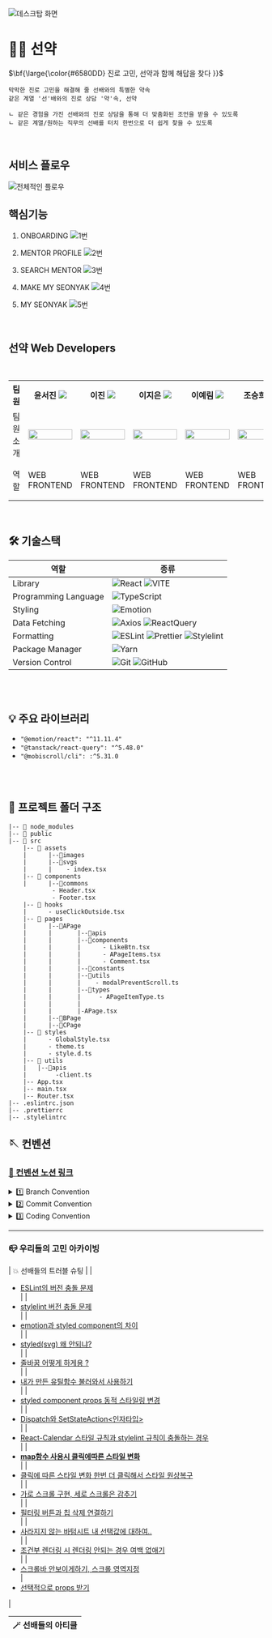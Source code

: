 ![데스크탑 화면](https://github.com/user-attachments/assets/5a1f59b8-ed54-4488-801d-29dded71ff36)

<h1> 🤙🏻 선약 </h1>

<p>$\bf{\large{\color{#6580DD} 진로 고민, 선약과 함께 해답을 찾다 }}$</p>

```
막막한 진로 고민을 해결해 줄 선배와의 특별한 약속
같은 계열 '선'배와의 진로 상담 '약'속, 선약

ㄴ 같은 경험을 가진 선배와의 진로 상담을 통해 더 맞춤화된 조언을 받을 수 있도록
ㄴ 같은 계열/원하는 직무의 선배를 터치 한번으로 더 쉽게 찾을 수 있도록
```

<br/>

<h2> 서비스 플로우 </h2>

![전체적인 플로우](https://github.com/user-attachments/assets/e3de8468-3935-4c41-b398-86d13d67e83d)



<h2> 핵심기능 </h2>
<p>
	
1. ONBOARDING
![1번](https://github.com/user-attachments/assets/fdfa42c5-66b0-4d12-8d09-17b78acd40c7)

2. MENTOR PROFILE
![2번](https://github.com/user-attachments/assets/3e71fb76-f127-4a48-b462-f9e18fc2a45e)

3. SEARCH MENTOR
![3번](https://github.com/user-attachments/assets/f65ff2d7-d723-43b1-9a26-cfdb0ac590eb)

4. MAKE MY SEONYAK
![4번](https://github.com/user-attachments/assets/a8b1efcd-1e47-401e-b917-b58aab9c127b)

5. MY SEONYAK
![5번](https://github.com/user-attachments/assets/7d745b1f-0b3e-45d6-bc69-643882c5521c)


<br />

<h2> 선약 Web Developers </h2>
<br/>

<div align="center">
<table>
<th>팀원</th>
    <th> 윤서진 <a href="https://github.com/se0jinYoon"><img src="https://img.shields.io/badge/Github-181717?style=flat-square&logo=Github&logoColor=white"/><a></th>
	<th> 이진 <a href="https://github.com/j-nary"><img src="https://img.shields.io/badge/Github-181717?style=flat-square&logo=Github&logoColor=white"/></a></th>
    <th> 이지은 <a href="https://github.com/ijieun"><img src="https://img.shields.io/badge/Github-181717?style=flat-square&logo=Github&logoColor=white"/></a></th>
    <th> 이예림 <a href="https://github.com/yarimu"><img src="https://img.shields.io/badge/Github-181717?style=flat-square&logo=Github&logoColor=white"/></a></th>
      <th> 조승희 <a href="https://github.com/lydiacho"><img src="https://img.shields.io/badge/Github-181717?style=flat-square&logo=Github&logoColor=white"/></a></th>
    <tr>
    <td> 팀원 소개 </td>
    	<td><img src="https://avatars.githubusercontent.com/se0jinYoon" width="100%"></td>
    	<td><img src="https://avatars.githubusercontent.com/j-nary" width="100%"></td>
      <td><img src="https://avatars.githubusercontent.com/ijieun" width="100%"></td>
    	<td><img src="https://avatars.githubusercontent.com/yarimu" width="100%"></td>
      <td><img src="https://avatars.githubusercontent.com/lydiacho" width="100%"></td>
    </tr>
    <tr>
	<td> 역할 </td>
	<td>
		<p>WEB FRONTEND</p>
	</td>
	<td>
		<p>WEB FRONTEND</p>
	</td>
	<td>
		<p>WEB FRONTEND</p>
	</td>
    <td>
		<p>WEB FRONTEND</p>
	</td>
      <td>
		<p>WEB FRONTEND</p>
	</td>
    </tr>
    </table>
</div>

<br/>

<h2> 🛠 기술스택 </h2>

| 역할                 | 종류                                                                                                                                                                                                                                                                                                                          |
| -------------------- | ----------------------------------------------------------------------------------------------------------------------------------------------------------------------------------------------------------------------------------------------------------------------------------------------------------------------------- |
| Library              | ![React](https://img.shields.io/badge/React-61DAFB?style=for-the-badge&logo=React&logoColor=white) ![VITE](https://img.shields.io/badge/VITE-646CFF?style=for-the-badge&logo=Vite&logoColor=white)                                                                                                                                                                                                                             |
| Programming Language | ![TypeScript](https://img.shields.io/badge/TypeScript-3178C6.svg?style=for-the-badge&logo=TypeScript&logoColor=white)                                                                                                                                                                                                         |
| Styling              | ![Emotion](https://img.shields.io/badge/emotion-DB7093?style=for-the-badge&logo=Emotion&logoColor=white)                                                                                                                                                                                                                      |
| Data Fetching        | ![Axios](https://img.shields.io/badge/Axios-5A29E4?style=for-the-badge&logo=Axios&logoColor=white) ![ReactQuery](https://img.shields.io/badge/ReactQuery-FF4154?style=for-the-badge&logo=ReactQuery&logoColor=white)                                                                                                                                                                                                                           |
| Formatting           | ![ESLint](https://img.shields.io/badge/ESLint-4B3263?style=for-the-badge&logo=eslint&logoColor=white) ![Prettier](https://img.shields.io/badge/Prettier-F7B93E?style=for-the-badge&logo=prettier&logoColor=white) ![Stylelint](https://img.shields.io/badge/stylelint-000?style=for-the-badge&logo=stylelint&logoColor=white) |
| Package Manager      | ![Yarn](https://img.shields.io/badge/Yarn-2C8EBB?style=for-the-badge&logo=yarn&logoColor=white)                                                                                                                                                                                                                               |
| Version Control      | ![Git](https://img.shields.io/badge/git-%23F05033.svg?style=for-the-badge&logo=git&logoColor=white) ![GitHub](https://img.shields.io/badge/github-%23121011.svg?style=for-the-badge&logo=github&logoColor=white)                                                                                                              |

<br />
<br />
<h2> 💡 주요 라이브러리 </h2>


- `"@emotion/react": "^11.11.4"` <br />
- `"@tanstack/react-query": "^5.48.0"` <br />
- `"@mobiscroll/cli": :^5.31.0` <br />


<br/>
<br />

<h2> 📁 프로젝트 폴더 구조 </h2>

```tsx
|-- 📁 node_modules
|-- 📁 public
|-- 📁 src
	|-- 📁 assets
	|      |--📁images
	|      |--📁svgs
	|      |	- index.tsx
	|-- 📁 components
	|      |--📁commons
			- Header.tsx
			- Footer.tsx
	|-- 📁 hooks
	|      - useClickOutside.tsx
	|-- 📁 pages
	|      |--📁APage
	|      |       |--📁apis
	|      |       |--📁components
	|      |       |      - LikeBtn.tsx
	|      |       |      - APageItems.tsx
	|      |       |      - Comment.tsx
	|      |       |--📁constants
	|      |       |--📁utils
	|      |       |    - modalPreventScroll.ts
	|      |       |--📁types
	|      |       |     - APageItemType.ts
	|      |       |
	|      |       |-APage.tsx
	|      |--📁BPage
	|      |--📁CPage
	|-- 📁 styles
	|      - GlobalStyle.tsx
	|      - theme.ts
	|      - style.d.ts
	|-- 📁 utils 
	| 	|--📁apis
	|	     -client.ts
	|-- App.tsx
	|-- main.tsx
	|-- Router.tsx
|-- .eslintrc.json
|-- .prettierrc
|-- .stylelintrc
```

<h2> 🪡 컨벤션 </h2>

### [📏 컨벤션 노션 링크](https://cumbersome-cactus-843.notion.site/eaa9e593f097401a8d70137887d304e9?pvs=4)
<details>
<summary >1️⃣ Branch Convention </summary>
<br />
<strong>Branch Naming Rule</strong>
	
```tsx
prefix/#이슈번호/작업내용

feat/#12/mainView
```
<br />
<strong>Prefix convention</strong>

| prefix types | 의미 |
| --- | --- |
| ⚙️ init | 프로젝트 초기 세팅 |
| ✨ feat | 새로운 기능 추가 |
| 🛠️ fix | 버그, 오류 등을 수정 |
| 💄 design | 스타일 수정 |
| 🧩 chore | 파일 삭제, 파일명 수정, 주석 제거, 자동저장 적용해서 개행 바뀐 부분,  빌드테스트 업데이트, 패키지매니저 변경 등등 주 플로우와 관련 없는 경우 |
| 📝 docs | README나 WIKI 등의 문서 수정 |
| ♻️ refactor | 코드 리팩토링 |
| 💡 test | 테스트 코드, 리팩토링 테스트 코드 작성 |
| 🔥 !hotfix | 치명적인 버그가 발생하여 급하게 수정 |
</details>

<details>
<summary >2️⃣ Commit Convention </summary>
<br />
<strong> `prefix: 커밋 내용` → `type`과 콜론 후 한칸 띄고 `커밋내용` 작성 </strong>

- ex) feat: 메인 헤더 뷰 구현
- design: 마진 간격 조정
- `prefix` 종류는 위에 참고!
- 최대한 작은 단위의 commit 지향

</details>

<details>
<summary >3️⃣ Coding Convention </summary>

### 📍 컴포넌트
- `rafce`
- 리액트 컴포넌트만 `PascalCase` 사용 : `PostPage.tsx`
- 그 외에는 `camelCase` ex) type, d.ts파일, ts파일  : `useClickOutside.ts`
- prop 타입 Interface 선언시 `컴포넌트명~PropTypes`
```tsx
// PostPage.tsx
interface PostPagePropTypes {
	title: string | undefined;
  setTitle: (e: React.ChangeEvent<HTMLTextAreaElement>) => void;
  tempContent: string;
  editContent: string;
  setEditorContent: (content: string) => void;
  setContentWithoutTag: (content: string) => void;
}

const PostPage = (props: PostPagePropTypes) => {
	  const { title, setTitle, tempContent, editContent, setEditorContent, setContentWithoutTag } = props;
	  ...
}
```
---
### 📍 폴더명
- 무조건 소문자로 시작하기!
- 카멜케이스!
---
### 📍 변수
- `var` 금지
- 변수를 조합하여 문자열 생성시 `“” + “”` 금지 → `탬플릿 리터럴` 사용(백틱``${}``)
- 만약 변수에 할당되는 값이 `boolean`인 경우 접두사 `is` 붙이기 : `isActive`
- `map` 사용시 변동되는 리스트라면 `key`값을 고유하게 잘 설정해주기 `index`사용금지
---
### 📍 함수
- 중복되는 함수는 `utils` 폴더에 모아서 재사용한다. (단위 변환 함수, 날짜 변환 함수 등)
- 중복되는 커스텀훅은 `hooks` 폴더에 모아서 재사용한다. (모달 바깥부분 클릭시 모달 닫히는 함수 등)
- 되도록 화살표 함수를 사용한다.
---
### 📍 style
- style 파일 분리하지 않음, 해당 컴포넌트 하단에 만들어서 사용하기
- s dot 네이밍 사용하지 않기
- 컴포넌트 네이밍 규칙 : `Wrapper` → `Layout` → `Container` → `Box` 순서로 내리기
- 시멘틱 태그 생각하면서 개발하기
- svg 파일 사용시
    - **svg 네이밍**은 `피그마에 지정된 네이밍 + **Ic**`로 해서 사용
    - 만약 svg에 다른 스타일을 추가로 입혀야 할 경우, **Ic를** **`Icon`으로 바꿔서 네이밍 해주기**
        - svg 파일 네이밍으로 style이 적용된 svg인지 아닌지 구분 가능
```tsx
// src > assets > svgs > index.tsx
export { default as DefaultProfileIc } from './defaultProfileIc.svg?react';

// src > pages > PageName.tsx
import { DefaultProfileIc } from './../../assets/svgs';

const PageName = () => {

	return (
		<>
			<DefaultProfileIcon />
		</>
	)
}


const DefaultProfileIcon = styled(DefaultProfileIc)`
	cursor: pointer;
`
```
- 스타일드 컴포넌트에서 prop를 이용할 때는 `transient prop` 사용 : `$`로 시작하는 `props`로 내려줌.
- 단위는 rem 사용, 변경이 필요없는 (border 관련) 속성만 px 사용

</details>

<hr>

### 📪 우리들의 고민 아카이빙
| 💥 선배들의 트러블 슈팅 | 
| <ul><li>[ESLint의 버전 충돌 문제](https://cumbersome-cactus-843.notion.site/ESLint-9943b8e2aebe4f3e99c6e29fb6a06e5d?pvs=4)</li> |
| <li>[stylelint 버전 충돌 문제](https://cumbersome-cactus-843.notion.site/stylelint-1dc73926f66d4a76afdf3d84096d58a5?pvs=4)</li> |
| <li>[emotion과 styled component의 차이](https://cumbersome-cactus-843.notion.site/emotion-styled-component-9a456aa44c294499ab11ae9027c3686f?pvs=4)</li> |
| <li>[styled(svg) 왜 안되냐?](https://www.notion.so/styled-svg-c250961f0cd84260895bdef04ffbed61?pvs=21)</li> |
| <li>[줄바꿈 어떻게 하게용 ?](https://www.notion.so/b56ac9faf3ec4f1c801769ce2319a06f?pvs=21)</li> |
| <li>[내가 만든 유틸함수 불러와서 사용하기](https://www.notion.so/ac2a283b0c684d02b11893e0b34b2ccb?pvs=21)</li> |
| <li>[styled component props 동적 스타일링 변경](https://www.notion.so/styled-component-props-7575805bb41344e489e4f29f0450644a?pvs=21)</li> |
| <li>[Dispatch와 SetStateAction<인자타입>](https://www.notion.so/Dispatch-SetStateAction-392520a888b444fb8988568ac388b3d8?pvs=21)</li> |
| <li>[React-Calendar 스타일 규칙과 stylelint 규칙이 충돌하는 경우](https://www.notion.so/React-Calendar-stylelint-bb0684039a764b45b5058e4791a0709d?pvs=21)</li> |
| <li>[**map함수 사용시 클릭에따른 스타일 변화**](https://www.notion.so/map-6887ba3bdffc42678837c65982680b6e?pvs=21)</li> |
| <li>[클릭에 따른 스타일 변화 한번 더 클릭해서 스타일 원상복구](https://www.notion.so/8a005fd4764c4ac1bdf7eb8a7d75a644?pvs=21)</li> |
| <li>[가로 스크롤 구현, 세로 스크롤은 감추기](https://www.notion.so/fb879c6cf09948cca128b2e6f10038f0?pvs=21)</li> |
| <li>[필터링 버튼과 칩 삭제 연결하기](https://www.notion.so/1688aabb6616489da366367ab6904f16?pvs=21)</li> |
| <li>[사라지지 않는 바텀시트 내 선택값에 대하여..](https://www.notion.so/ae8656b197a64133a714e2e84af25e22?pvs=21)</li> |
| <li>[조건부 렌더링 시 렌더링 안되는 경우 여백 없애기](https://www.notion.so/493cc5e6791d424ba0b369b6c17325fe?pvs=21)</li> |
| <li>[스크롤바 안보이게하기, 스크롤 영역지정](https://www.notion.so/3158feb2c7b84f15ab578a1996200ff7?pvs=21)</li>
| <li>[선택적으로 props 받기](https://www.notion.so/props-9ee1a39940f44edfb5c7137c398257e3?pvs=21)</li></ul> |


| 🪄 선배들의 아티클 | 
| ---------------------- |

